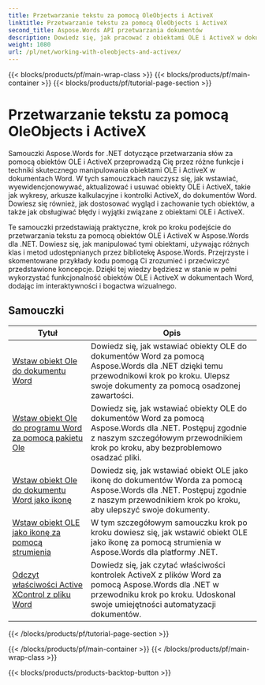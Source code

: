 ```yaml
---
title: Przetwarzanie tekstu za pomocą OleObjects i ActiveX
linktitle: Przetwarzanie tekstu za pomocą OleObjects i ActiveX
second_title: Aspose.Words API przetwarzania dokumentów
description: Dowiedz się, jak pracować z obiektami OLE i ActiveX w dokumentach Word za pomocą Aspose.Words dla .NET. Szczegółowe samouczki z przykładami kodu.
weight: 1080
url: /pl/net/working-with-oleobjects-and-activex/
---
```


{{< blocks/products/pf/main-wrap-class >}}
{{< blocks/products/pf/main-container >}}
{{< blocks/products/pf/tutorial-page-section >}}

# Przetwarzanie tekstu za pomocą OleObjects i ActiveX


Samouczki Aspose.Words for .NET dotyczące przetwarzania słów za pomocą obiektów OLE i ActiveX przeprowadzą Cię przez różne funkcje i techniki skutecznego manipulowania obiektami OLE i ActiveX w dokumentach Word. W tych samouczkach nauczysz się, jak wstawiać, wyewidencjonowywać, aktualizować i usuwać obiekty OLE i ActiveX, takie jak wykresy, arkusze kalkulacyjne i kontrolki ActiveX, do dokumentów Word. Dowiesz się również, jak dostosować wygląd i zachowanie tych obiektów, a także jak obsługiwać błędy i wyjątki związane z obiektami OLE i ActiveX.

Te samouczki przedstawiają praktyczne, krok po kroku podejście do przetwarzania tekstu za pomocą obiektów OLE i ActiveX w Aspose.Words dla .NET. Dowiesz się, jak manipulować tymi obiektami, używając różnych klas i metod udostępnianych przez bibliotekę Aspose.Words. Przejrzyste i skomentowane przykłady kodu pomogą Ci zrozumieć i przećwiczyć przedstawione koncepcje. Dzięki tej wiedzy będziesz w stanie w pełni wykorzystać funkcjonalność obiektów OLE i ActiveX w dokumentach Word, dodając im interaktywności i bogactwa wizualnego.

 ## Samouczki
| Tytuł | Opis |
| --- | --- |
| [Wstaw obiekt Ole do dokumentu Word](./insert-ole-object/) | Dowiedz się, jak wstawiać obiekty OLE do dokumentów Word za pomocą Aspose.Words dla .NET dzięki temu przewodnikowi krok po kroku. Ulepsz swoje dokumenty za pomocą osadzonej zawartości. |
| [Wstaw obiekt Ole do programu Word za pomocą pakietu Ole](./insert-ole-object-with-ole-package/) | Dowiedz się, jak wstawiać obiekty OLE do dokumentów Word za pomocą Aspose.Words dla .NET. Postępuj zgodnie z naszym szczegółowym przewodnikiem krok po kroku, aby bezproblemowo osadzać pliki. |
| [Wstaw obiekt Ole do dokumentu Word jako ikonę](./insert-ole-object-as-icon/) | Dowiedz się, jak wstawiać obiekt OLE jako ikonę do dokumentów Worda za pomocą Aspose.Words dla .NET. Postępuj zgodnie z naszym przewodnikiem krok po kroku, aby ulepszyć swoje dokumenty. |
| [Wstaw obiekt OLE jako ikonę za pomocą strumienia](./insert-ole-object-as-icon-using-stream/) | W tym szczegółowym samouczku krok po kroku dowiesz się, jak wstawić obiekt OLE jako ikonę za pomocą strumienia w Aspose.Words dla platformy .NET. |
| [Odczyt właściwości Active XControl z pliku Word](./read-active-xcontrol-properties/) | Dowiedz się, jak czytać właściwości kontrolek ActiveX z plików Word za pomocą Aspose.Words dla .NET w przewodniku krok po kroku. Udoskonal swoje umiejętności automatyzacji dokumentów. |
{{< /blocks/products/pf/tutorial-page-section >}}

{{< /blocks/products/pf/main-container >}}
{{< /blocks/products/pf/main-wrap-class >}}

{{< blocks/products/products-backtop-button >}}
